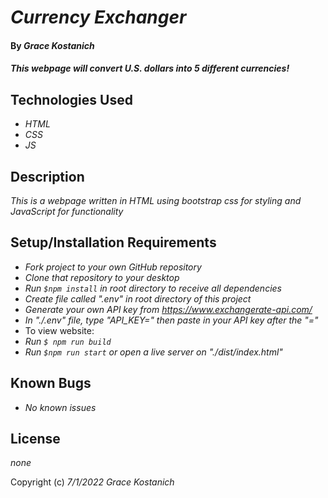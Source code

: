 # _Currency Exchanger_

#### By _**Grace Kostanich**_

#### _This webpage will convert U.S. dollars into 5 different currencies!_

## Technologies Used

* _HTML_
* _CSS_
* _JS_

## Description

_This is a webpage written in HTML using bootstrap css for styling and JavaScript for functionality_

## Setup/Installation Requirements

* _Fork project to your own GitHub repository_ 
* _Clone that repository to your desktop_
* _Run `$npm install` in root directory to receive all dependencies_
* _Create file called ".env" in root directory of this project_
* _Generate your own API key from https://www.exchangerate-api.com/_
* _In "./.env" file, type "API_KEY=" then paste in your API key after the "="_ 
* To view website:
* _Run `$ npm run build`_
* _Run `$npm run start` or open a live server on "./dist/index.html"_

## Known Bugs

* _No known issues_

## License

_none_

Copyright (c) _7/1/2022_ _Grace Kostanich_
